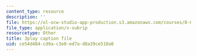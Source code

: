 ```yaml
---
content_type: resource
description: ''
file: https://ol-ocw-studio-app-production.s3.amazonaws.com/courses/8-05-quantum-physics-ii-fall-2013/ce54d484cd9ac3e0ed7ad8a39ce510a0_YDRMLCuNteY.srt
file_type: application/x-subrip
resourcetype: Other
title: 3play caption file
uid: ce54d484-cd9a-c3e0-ed7a-d8a39ce510a0
---
```

